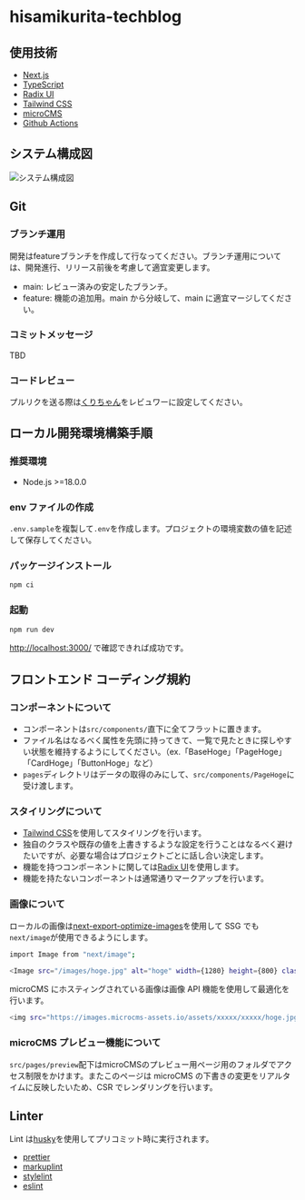 # hisamikurita-techblog

## 使用技術

- [Next.js](https://nextjs.org/)
- [TypeScript](https://www.typescriptlang.org/)
- [Radix UI](https://www.radix-ui.com/primitives/)
- [Tailwind CSS](https://tailwindcss.com/)
- [microCMS](https://microcms.io/)
- [Github Actions](https://github.co.jp/features/actions/)

## システム構成図

![システム構成図](https://github.com/hisamikurita/hisamikurita-techblog/assets/47776346/8d9e53a2-f36f-4b71-9a0c-8aeab3c1d70c)

## Git

### ブランチ運用

開発はfeatureブランチを作成して行なってください。ブランチ運用については、開発進行、リリース前後を考慮して適宜変更します。

- main: レビュー済みの安定したブランチ。
- feature: 機能の追加用。main から分岐して、main に適宜マージしてください。

### コミットメッセージ

TBD

### コードレビュー

プルリクを送る際は[くりちゃん](https://github.com/hisamikurita)をレビュワーに設定してください。

## ローカル開発環境構築手順

### 推奨環境

- Node.js >=18.0.0

### env ファイルの作成

`.env.sample`を複製して`.env`を作成します。プロジェクトの環境変数の値を記述して保存してください。

### パッケージインストール

```bash
npm ci
```

### 起動

```bash
npm run dev
```

<http://localhost:3000/> で確認できれば成功です。

## フロントエンド コーディング規約

### コンポーネントについて

- コンポーネントは`src/components/`直下に全てフラットに置きます。
- ファイル名はなるべく属性を先頭に持ってきて、一覧で見たときに探しやすい状態を維持するようにしてください。（ex.「BaseHoge」「PageHoge」「CardHoge」「ButtonHoge」など）
- `pages`ディレクトリはデータの取得のみにして、`src/components/PageHoge`に受け渡します。

### スタイリングについて

- [Tailwind CSS](https://tailwindcss.com/)を使用してスタイリングを行います。
- 独自のクラスや既存の値を上書きするような設定を行うことはなるべく避けたいですが、必要な場合はプロジェクトごとに話し合い決定します。
- 機能を持つコンポーネントに関しては[Radix UI](https://www.radix-ui.com/primitives/)を使用します。
- 機能を持たないコンポーネントは通常通りマークアップを行います。

### 画像について

ローカルの画像は[next-export-optimize-images](https://github.com/dc7290/next-export-optimize-images)を使用して SSG でも`next/image`が使用できるようにします。

```bash
import Image from "next/image";

<Image src="/images/hoge.jpg" alt="hoge" width={1280} height={800} className=""/>
```

microCMS にホスティングされている画像は画像 API 機能を使用して最適化を行います。

```bash
<img src="https://images.microcms-assets.io/assets/xxxxx/xxxxx/hoge.jpg?fm=webp&q=80" alt="hoge" width={1280} height={800} decoding="async"/>
```

### microCMS プレビュー機能について

`src/pages/preview`配下はmicroCMSのプレビュー用ページ用のフォルダでアクセス制限をかけます。またこのページは microCMS の下書きの変更をリアルタイムに反映したいため、CSR でレンダリングを行います。

## Linter

Lint は[husky](https://typicode.github.io/husky/)を使用してプリコミット時に実行されます。

- [prettier](https://marketplace.visualstudio.com/items?itemName=esbenp.prettier-vscode)
- [markuplint](https://marketplace.visualstudio.com/items?itemName=yusukehirao.vscode-markuplint)
- [stylelint](https://marketplace.visualstudio.com/items?itemName=stylelint.vscode-stylelint)
- [eslint](https://marketplace.visualstudio.com/items?itemName=dbaeumer.vscode-eslint)
